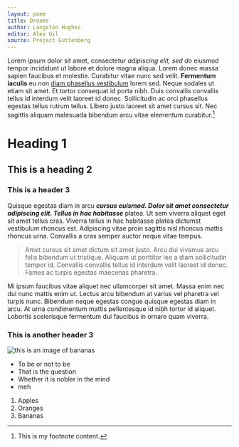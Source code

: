 ```yaml
---
layout: poem
title: Dreams
author: Langston Hughes
editor: Alex Gil
source: Project Guttenberg
---
```


Lorem ipsum dolor sit amet, consectetur *adipiscing elit, sed do* eiusmod tempor incididunt ut labore et dolore magna aliqua. Lorem donec massa sapien faucibus et molestie. Curabitur vitae nunc sed velit. **Fermentum iaculis** eu non [diam phasellus vestibulum](https://minicomp.github.io/ed/texts/a-julia/) lorem sed. Neque sodales ut etiam sit amet. Et tortor consequat id porta nibh. Duis convallis convallis tellus id interdum velit laoreet id donec. Sollicitudin ac orci phasellus egestas tellus rutrum tellus. Libero justo laoreet sit amet cursus sit. Nec sagittis aliquam malesuada bibendum arcu vitae elementum curabitur.[^bananas]

# Heading 1

## This is a heading 2

### This is a header 3

Quisque egestas diam in arcu ***cursus euismod. Dolor sit amet consectetur adipiscing elit. Tellus in hac habitasse*** platea. Ut sem viverra aliquet eget sit amet tellus cras. Viverra tellus in hac habitasse platea dictumst vestibulum rhoncus est. Adipiscing vitae proin sagittis nisl rhoncus mattis rhoncus urna. Convallis a cras semper auctor neque vitae tempus. 

> Amet cursus sit amet dictum sit amet justo. Arcu dui vivamus arcu felis bibendum ut tristique. Aliquam ut porttitor leo a diam sollicitudin tempor id. Convallis convallis tellus id interdum velit laoreet id donec. Fames ac turpis egestas maecenas pharetra. 

Mi ipsum faucibus vitae aliquet nec ullamcorper sit amet. Massa enim nec dui nunc mattis enim ut. Lectus arcu bibendum at varius vel pharetra vel turpis nunc. Bibendum neque egestas congue quisque egestas diam in arcu. At urna condimentum mattis pellentesque id nibh tortor id aliquet. Lobortis scelerisque fermentum dui faucibus in ornare quam viverra.

### This is another header 3

![this is an image of bananas](https://wasteadvantagemag.com/wp-content/uploads/2016/05/Banana-waste.jpg)

- To be or not to be
- That is the question
- Whether it is nobler in the mind
- meh

1. Apples
2. Oranges
3. Bananas

[^bananas]: This is my footnote content.


